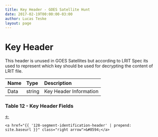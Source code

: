 ```yaml
---
title: Key Header - GOES Satellite Hunt
date: 2017-02-19T00:00:00-03:00
author: Lucas Teske
layout: page
---
```


# Key Header

This header is unused in GOES Satellites but according to LRIT Spec its used to represent which key should be used for decrypting the content of LRIT file.

| Name | Type | Description |
| :--- | :--- | :--- |
| Data | string | Key Header Information |

### Table 12 - Key Header Fields



<div class="pagination">
    <a href="{{ '6-ancillary-text' | prepend: site.baseurl }}" class="left arrow">&#8592;</a>

    <a href="{{ '128-segment-identification-header' | prepend: site.baseurl }}" class="right arrow">&#8594;</a>
</div>